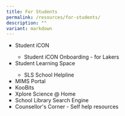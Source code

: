 ```yaml
---
title: For Students
permalink: /resources/for-students/
description: ""
variant: markdown
---
```

<ul style="list-style-type: square;">
<li><a style="text-decoration: none" href="http://bit.ly/studenticon" target="_blank">Student iCON</a></li>
<ul><li><a style="text-decoration: none" href="https://www.youtube.com/watch?v=fP4NH8_Wk8w" target="_blank">Student iCON Onboarding - for Lakers</a></li></ul>
<li><a style="text-decoration: none" href="https://vle.learning.moe.edu.sg/login" target="_blank">Student Learning Space</a></li>
<ul><li><a style="text-decoration: none" href="https://go.gov.sg/lakesidesls" target="_blank">SLS School Helpline</a></li></ul>
<li><a style="text-decoration: none" href="https://portal.mims.moe.gov.sg" target="_blank">MIMS Portal</a></li>
<li><a style="text-decoration: none" href="https://member.koobits.com/?utm_source=web_nav&amp;utm_medium=btn&amp;utm_campaign=k21web&amp;utm_content=login" target="_blank">KooBits</a></li>
<li><a style="text-decoration: none" href="https://sites.google.com/moe.edu.sg/xploresciencehome/home" target="_blank">Xplore Science @ Home</a></li>
<li><a style="text-decoration: none" href="https://schoolibrary.moe.edu.sg/lakesidepri/cgi-bin/spydus.exe/MSGTRN/WPAC/HOME" target="_blank">School Library Search Engine</a></li>
<li><a style="text-decoration: none" href="https://sites.google.com/moe.edu.sg/lspscounselorcorner/home" target="_blank">Counsellor's Corner - Self help resources</a></li></ul>